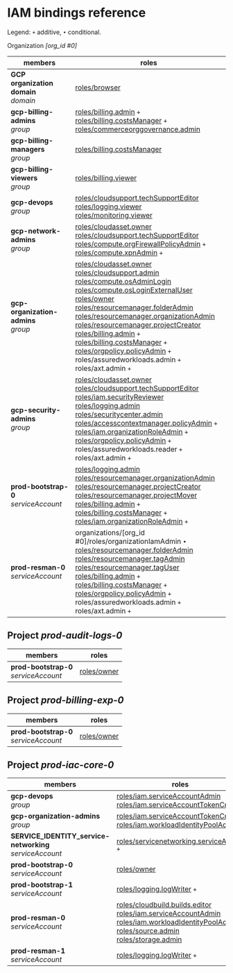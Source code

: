 # IAM bindings reference

Legend: `+` additive, `•` conditional.

Organization *[org_id #0]*

| members                                            | roles                                                                                                                                                                                                                                                                                                                                                                                                                                                                                                                                                                                                                                                                                                                                                                                                                                                                                                                                                                                                                                                                                                                                                                                                                                                                                                                                 |
| -------------------------------------------------- | ------------------------------------------------------------------------------------------------------------------------------------------------------------------------------------------------------------------------------------------------------------------------------------------------------------------------------------------------------------------------------------------------------------------------------------------------------------------------------------------------------------------------------------------------------------------------------------------------------------------------------------------------------------------------------------------------------------------------------------------------------------------------------------------------------------------------------------------------------------------------------------------------------------------------------------------------------------------------------------------------------------------------------------------------------------------------------------------------------------------------------------------------------------------------------------------------------------------------------------------------------------------------------------------------------------------------------------- |
| **GCP organization domain**<br />*domain* | [roles/browser](https://cloud.google.com/iam/docs/understanding-roles#browser)                                                                                                                                                                                                                                                                                                                                                                                                                                                                                                                                                                                                                                                                                                                                                                                                                                                                                                                                                                                                                                                                                                                                                                                                                                                           |
| **gcp-billing-admins**<br />*group*        | [roles/billing.admin](https://cloud.google.com/iam/docs/understanding-roles#billing.admin) `+`<br />[roles/billing.costsManager](https://cloud.google.com/iam/docs/understanding-roles#billing.costsManager) `+`<br />[roles/commerceorggovernance.admin](https://cloud.google.com/iam/docs/understanding-roles#commerceorggovernance.admin)                                                                                                                                                                                                                                                                                                                                                                                                                                                                                                                                                                                                                                                                                                                                                                                                                                                                                                                                                                                               |
| **gcp-billing-managers**<br />*group*      | [roles/billing.costsManager](https://cloud.google.com/iam/docs/understanding-roles#billing.costsManager)                                                                                                                                                                                                                                                                                                                                                                                                                                                                                                                                                                                                                                                                                                                                                                                                                                                                                                                                                                                                                                                                                                                                                                                                                                 |
| **gcp-billing-viewers**<br />*group*       | [roles/billing.viewer](https://cloud.google.com/billing/docs/how-to/billing-access#billing.viewer)                                                                                                                                                                                                                                                                                                                                                                                                                                                                                                                                                                                                                                                                                                                                                                                                                                                                                                                                                                                                                                                                                                                                                                                                                                       |
| **gcp-devops**<br />*group*                | [roles/cloudsupport.techSupportEditor](https://cloud.google.com/iam/docs/understanding-roles#cloudsupport.techSupportEditor)<br />[roles/logging.viewer](https://cloud.google.com/iam/docs/understanding-roles#logging.viewer)<br />[roles/monitoring.viewer](https://cloud.google.com/iam/docs/understanding-roles#monitoring.viewer)                                                                                                                                                                                                                                                                                                                                                                                                                                                                                                                                                                                                                                                                                                                                                                                                                                                                                                                                                                                                       |
| **gcp-network-admins**<br />*group*        | [roles/cloudasset.owner](https://cloud.google.com/iam/docs/understanding-roles#cloudasset.owner)<br />[roles/cloudsupport.techSupportEditor](https://cloud.google.com/iam/docs/understanding-roles#cloudsupport.techSupportEditor)<br />[roles/compute.orgFirewallPolicyAdmin](https://cloud.google.com/iam/docs/understanding-roles#compute.orgFirewallPolicyAdmin) `+`<br />[roles/compute.xpnAdmin](https://cloud.google.com/iam/docs/understanding-roles#compute.xpnAdmin) `+`                                                                                                                                                                                                                                                                                                                                                                                                                                                                                                                                                                                                                                                                                                                                                                                                                                                          |
| **gcp-organization-admins**<br />*group*   | [roles/cloudasset.owner](https://cloud.google.com/iam/docs/understanding-roles#cloudasset.owner)<br />[roles/cloudsupport.admin](https://cloud.google.com/iam/docs/understanding-roles#cloudsupport.admin)<br />[roles/compute.osAdminLogin](https://cloud.google.com/iam/docs/understanding-roles#compute.osAdminLogin)<br />[roles/compute.osLoginExternalUser](https://cloud.google.com/iam/docs/understanding-roles#compute.osLoginExternalUser)<br />[roles/owner](https://cloud.google.com/iam/docs/understanding-roles#owner)<br />[roles/resourcemanager.folderAdmin](https://cloud.google.com/iam/docs/understanding-roles#resourcemanager.folderAdmin)<br />[roles/resourcemanager.organizationAdmin](https://cloud.google.com/iam/docs/understanding-roles#resourcemanager.organizationAdmin)<br />[roles/resourcemanager.projectCreator](https://cloud.google.com/iam/docs/understanding-roles#resourcemanager.projectCreator)<br />[roles/billing.admin](https://cloud.google.com/iam/docs/understanding-roles#billing.admin) `+`<br />[roles/billing.costsManager](https://cloud.google.com/iam/docs/understanding-roles#billing.costsManager) `+`<br />[roles/orgpolicy.policyAdmin](https://cloud.google.com/iam/docs/understanding-roles#orgpolicy.policyAdmin) `+`<br />roles/assuredworkloads.admin `+`<br />roles/axt.admin `+` |
| **gcp-security-admins**<br />*group*       | [roles/cloudasset.owner](https://cloud.google.com/iam/docs/understanding-roles#cloudasset.owner)<br />[roles/cloudsupport.techSupportEditor](https://cloud.google.com/iam/docs/understanding-roles#cloudsupport.techSupportEditor)<br />[roles/iam.securityReviewer](https://cloud.google.com/iam/docs/understanding-roles#iam.securityReviewer)<br />[roles/logging.admin](https://cloud.google.com/iam/docs/understanding-roles#logging.admin)<br />[roles/securitycenter.admin](https://cloud.google.com/iam/docs/understanding-roles#securitycenter.admin)<br />[roles/accesscontextmanager.policyAdmin](https://cloud.google.com/iam/docs/understanding-roles#accesscontextmanager.policyAdmin) `+`<br />[roles/iam.organizationRoleAdmin](https://cloud.google.com/iam/docs/understanding-roles#iam.organizationRoleAdmin) `+`<br />[roles/orgpolicy.policyAdmin](https://cloud.google.com/iam/docs/understanding-roles#orgpolicy.policyAdmin) `+`<br />roles/assuredworkloads.reader `+`<br />roles/axt.admin `+`                                                                                                                                                                                                                                                                                                                      |
| **prod-bootstrap-0**<br />*serviceAccount* | [roles/logging.admin](https://cloud.google.com/iam/docs/understanding-roles#logging.admin)<br />[roles/resourcemanager.organizationAdmin](https://cloud.google.com/iam/docs/understanding-roles#resourcemanager.organizationAdmin)<br />[roles/resourcemanager.projectCreator](https://cloud.google.com/iam/docs/understanding-roles#resourcemanager.projectCreator)<br />[roles/resourcemanager.projectMover](https://cloud.google.com/iam/docs/understanding-roles#resourcemanager.projectMover)<br />[roles/billing.admin](https://cloud.google.com/iam/docs/understanding-roles#billing.admin) `+`<br />[roles/billing.costsManager](https://cloud.google.com/iam/docs/understanding-roles#billing.costsManager) `+`<br />[roles/iam.organizationRoleAdmin](https://cloud.google.com/iam/docs/understanding-roles#iam.organizationRoleAdmin) `+`                                                                                                                                                                                                                                                                                                                                                                                                                                                                                             |
| **prod-resman-0**<br />*serviceAccount*    | organizations/[org_id #0]/roles/organizationIamAdmin `•`<br />[roles/resourcemanager.folderAdmin](https://cloud.google.com/iam/docs/understanding-roles#resourcemanager.folderAdmin)<br />[roles/resourcemanager.tagAdmin](https://cloud.google.com/iam/docs/understanding-roles#resourcemanager.tagAdmin)<br />[roles/resourcemanager.tagUser](https://cloud.google.com/iam/docs/understanding-roles#resourcemanager.tagUser)<br />[roles/billing.admin](https://cloud.google.com/iam/docs/understanding-roles#billing.admin) `+`<br />[roles/billing.costsManager](https://cloud.google.com/iam/docs/understanding-roles#billing.costsManager) `+`<br />[roles/orgpolicy.policyAdmin](https://cloud.google.com/iam/docs/understanding-roles#orgpolicy.policyAdmin) `+`<br />roles/assuredworkloads.admin `+`<br />roles/axt.admin `+`                                                                                                                                                                                                                                                                                                                                                                                                                                                                                                |

## Project *prod-audit-logs-0*

| members                                            | roles                                                                   |
| -------------------------------------------------- | ----------------------------------------------------------------------- |
| **prod-bootstrap-0**<br />*serviceAccount* | [roles/owner](https://cloud.google.com/iam/docs/understanding-roles#owner) |

## Project *prod-billing-exp-0*

| members                                            | roles                                                                   |
| -------------------------------------------------- | ----------------------------------------------------------------------- |
| **prod-bootstrap-0**<br />*serviceAccount* | [roles/owner](https://cloud.google.com/iam/docs/understanding-roles#owner) |

## Project *prod-iac-core-0*

| members                                                               | roles                                                                                                                                                                                                                                                                                                                                                                                                                                                                                                                                                   |
| --------------------------------------------------------------------- | ------------------------------------------------------------------------------------------------------------------------------------------------------------------------------------------------------------------------------------------------------------------------------------------------------------------------------------------------------------------------------------------------------------------------------------------------------------------------------------------------------------------------------------------------------- |
| **gcp-devops**<br />*group*                                   | [roles/iam.serviceAccountAdmin](https://cloud.google.com/iam/docs/understanding-roles#iam.serviceAccountAdmin)<br />[roles/iam.serviceAccountTokenCreator](https://cloud.google.com/iam/docs/understanding-roles#iam.serviceAccountTokenCreator)                                                                                                                                                                                                                                                                                                             |
| **gcp-organization-admins**<br />*group*                      | [roles/iam.serviceAccountTokenCreator](https://cloud.google.com/iam/docs/understanding-roles#iam.serviceAccountTokenCreator)<br />[roles/iam.workloadIdentityPoolAdmin](https://cloud.google.com/iam/docs/understanding-roles#iam.workloadIdentityPoolAdmin)                                                                                                                                                                                                                                                                                                 |
| **SERVICE_IDENTITY_service-networking**<br />*serviceAccount* | [roles/servicenetworking.serviceAgent](https://cloud.google.com/iam/docs/understanding-roles#servicenetworking.serviceAgent) `+`                                                                                                                                                                                                                                                                                                                                                                                                                         |
| **prod-bootstrap-0**<br />*serviceAccount*                    | [roles/owner](https://cloud.google.com/iam/docs/understanding-roles#owner)                                                                                                                                                                                                                                                                                                                                                                                                                                                                                 |
| **prod-bootstrap-1**<br />*serviceAccount*                    | [roles/logging.logWriter](https://cloud.google.com/iam/docs/understanding-roles#logging.logWriter) `+`                                                                                                                                                                                                                                                                                                                                                                                                                                                   |
| **prod-resman-0**<br />*serviceAccount*                       | [roles/cloudbuild.builds.editor](https://cloud.google.com/iam/docs/understanding-roles#cloudbuild.builds.editor)<br />[roles/iam.serviceAccountAdmin](https://cloud.google.com/iam/docs/understanding-roles#iam.serviceAccountAdmin)<br />[roles/iam.workloadIdentityPoolAdmin](https://cloud.google.com/iam/docs/understanding-roles#iam.workloadIdentityPoolAdmin)<br />[roles/source.admin](https://cloud.google.com/iam/docs/understanding-roles#source.admin)<br />[roles/storage.admin](https://cloud.google.com/iam/docs/understanding-roles#storage.admin) |
| **prod-resman-1**<br />*serviceAccount*                       | [roles/logging.logWriter](https://cloud.google.com/iam/docs/understanding-roles#logging.logWriter) `+`                                                                                                                                                                                                                                                                                                                                                                                                                                                   |

